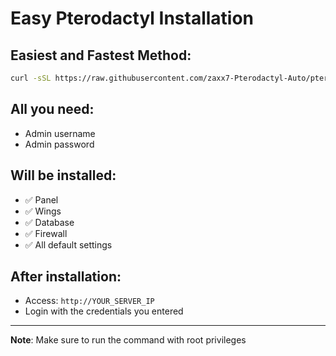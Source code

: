 # Easy Pterodactyl Installation

## Easiest and Fastest Method:

```bash
curl -sSL https://raw.githubusercontent.com/zaxx7-Pterodactyl-Auto/pterodactyl-installer/master/one-liner.sh | bash
```

## All you need:
- Admin username
- Admin password

## Will be installed:
- ✅ Panel
- ✅ Wings  
- ✅ Database
- ✅ Firewall
- ✅ All default settings

## After installation:
- Access: `http://YOUR_SERVER_IP`
- Login with the credentials you entered

---
**Note**: Make sure to run the command with root privileges 